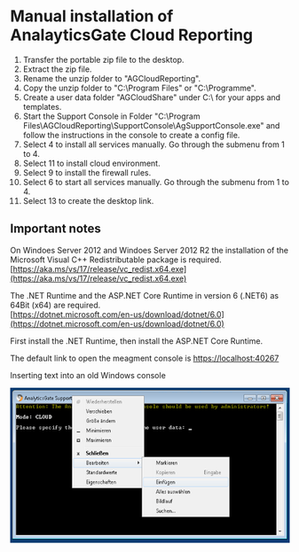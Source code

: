 # Manual installation of AnalayticsGate Cloud Reporting

1. Transfer the portable zip file to the desktop.
2. Extract the zip file.
3. Rename the unzip folder to "AGCloudReporting".
4. Copy the unzip folder to "C:\Program Files" or "C:\Programme".
5. Create a user data folder "AGCloudShare" under C:\ for your apps and templates.
6. Start the Support Console in Folder "C:\Program Files\AGCloudReporting\SupportConsole\AgSupportConsole.exe" and follow the instructions in the console to create a config file.
7. Select 4 to install all services manually. Go through the submenu from 1 to 4.
8. Select 11 to install cloud environment.
9. Select 9 to install the firewall rules.
10. Select 6 to start all services manually. Go through the submenu from 1 to 4.
11. Select 13 to create the desktop link.

## Important notes

On Windoes Server 2012 and Windoes Server 2012 R2 the installation of the Microsoft Visual C++ Redistributable package is required.
[https://aka.ms/vs/17/release/vc_redist.x64.exe](https://aka.ms/vs/17/release/vc_redist.x64.exe)

The .NET Runtime and the ASP.NET Core Runtime in version 6 (.NET6) as 64Bit (x64) are required.  
[https://dotnet.microsoft.com/en-us/download/dotnet/6.0](https://dotnet.microsoft.com/en-us/download/dotnet/6.0)

First install the .NET Runtime, then install the ASP.NET Core Runtime.

The default link to open the meagment console is [https://localhost:40267](https://localhost:40267)

Inserting text into an old Windows console

<img align="left" height="280px" src="WindowsCMDPaste.png">
